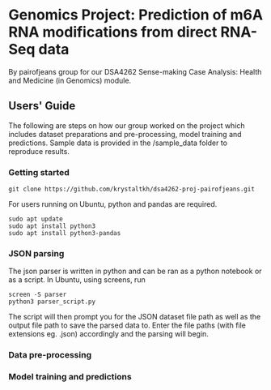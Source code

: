 # Genomics Project: Prediction of m6A RNA modifications from direct RNA-Seq data
By pairofjeans group for our DSA4262 Sense-making Case Analysis: Health and Medicine (in Genomics) module.

## Users' Guide
The following are steps on how our group worked on the project which includes dataset preparations and pre-processing, model training and predictions. Sample data is provided in the /sample_data folder to reproduce results.

### Getting started
```
git clone https://github.com/krystaltkh/dsa4262-proj-pairofjeans.git
```
For users running on Ubuntu, python and pandas are required.
```
sudo apt update
sudo apt install python3
sudo apt install python3-pandas
```
### JSON parsing
The json parser is written in python and can be ran as a python notebook or as a script. 
In Ubuntu, using screens, run
```
screen -S parser
python3 parser_script.py
```
The script will then prompt you for the JSON dataset file path as well as the output file path to save the parsed data to. Enter the file paths (with file extensions eg. .json) accordingly and the parsing will begin.

### Data pre-processing

### Model training and predictions
